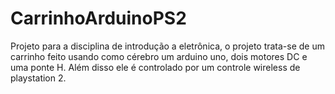 # CarrinhoArduinoPS2
Projeto para a disciplina de introdução a eletrônica, o projeto trata-se de um carrinho feito usando como cérebro um arduino uno, dois motores DC e uma ponte H. Além disso ele é controlado por um controle wireless de playstation 2.
